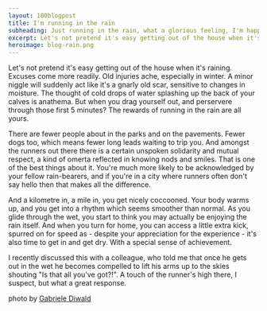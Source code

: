 ```yaml
---
layout: 180blogpost
title: I'm running in the rain
subheading: Just running in the rain, what a glorious feeling, I'm happy again
excerpt: Let's not pretend it's easy getting out of the house when it's raining. But if you do, the rewards are all yours.
heroimage: blog-rain.png
---
```



<p>Let's not pretend it's easy getting out of the house when it's raining. Excuses come more readily. Old injuries ache, especially in winter. A minor niggle will suddenly act like it's a gnarly old scar, sensitive to changes in moisture. The thought of cold drops of water splashing up the back of your calves is anathema. But when you drag yourself out, and perservere through those first 5 minutes? The rewards of running in the rain are all yours.</p>

<p>There are fewer people about in the parks and on the pavements. Fewer dogs too, which means fewer long leads waiting to trip you. And amongst the runners out there there is a certain unspoken solidarity and mutual respect, a kind of omerta reflected in knowing nods and smiles. That is one of the best things about it. You're much more likely to be acknowledged by your fellow rain-bearers, and if you're in a city where runners often don't say hello then that makes all the difference.</p>

<p>And a kilometre in, a mile in, you get nicely coccooned. Your body warms up, and you get into a rhythm which seems smoother than normal. As you glide through the wet, you start to think you may actually be enjoying the rain itself. And when you turn for home, you can access a little extra kick, spurred on for speed as - despite your appreciation for the experience - it's also time to get in and get dry. With a special sense of achievement.</p>

<p>I recently discussed this with a colleague, who told me that once he gets out in the wet he becomes compelled to lift his arms up to the skies shouting "Is that all you've got?!". A touch of the runner's high there, I suspect, but what a great response.</p>



<p class="photocredit text-muted"><i class="fa fa-creative-commons fa-fw"></i> photo by <a href="https://www.flickr.com/photos/52214493@N03/">Gabriele Diwald</a></p>













